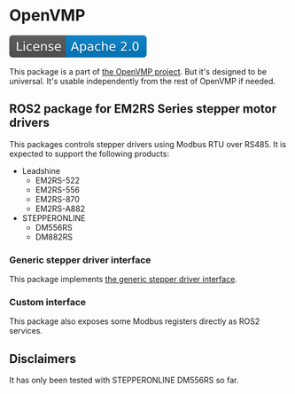 # OpenVMP

[![License](./apache20.svg)](./LICENSE.txt)

This package is a part of
[the OpenVMP project](https://github.com/openvmp/openvmp).
But it's designed to be universal.
It's usable independently from the rest of OpenVMP if needed.

## ROS2 package for EM2RS Series stepper motor drivers

This packages controls stepper drivers using Modbus RTU over RS485.
It is expected to support the following products:

- Leadshine
  - EM2RS-522
  - EM2RS-556
  - EM2RS-870
  - EM2RS-A882
- STEPPERONLINE
  - DM556RS
  - DM882RS

### Generic stepper driver interface

This package implements [the generic stepper driver interface](https://github.com/openvmp/stepper_driver/).

### Custom interface

This package also exposes some Modbus registers directly as ROS2 services.

## Disclaimers

It has only been tested with STEPPERONLINE DM556RS so far.
